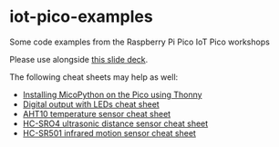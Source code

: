 # iot-pico-examples
Some code examples from the Raspberry Pi Pico IoT Pico workshops

Please use alongside [this slide deck](https://docs.google.com/presentation/d/19RZwi7KuUsx3Hmas59h55lnml5mdxhbaNKKw3uU1FXw/edit#slide=id.p1).

The following cheat sheets may help as well:

* [Installing MicoPython on the Pico using Thonny](https://github.com/mrichardson23/iot-pico-examples/blob/main/installing-micropython.md)
* [Digital output with LEDs cheat sheet](https://docs.google.com/document/d/1X_uqQgQevWDC7n_K7yaFXSD0cgVBVqaFeoez_-seHyg/edit#heading=h.wm69cc7lodn4)
* [AHT10 temperature sensor cheat sheet](https://docs.google.com/document/d/1MJtTKbrAfC01FncNN328Zc5H6f7RmKw8jfUF7VrEgPQ/edit#heading=h.1wq7pn4vwn3f)
* [HC-SRO4 ultrasonic distance sensor cheat sheet](https://docs.google.com/document/d/1gGukTre6PMMKBP7mp7E96CRS6yDueLMTpzDRLzV6RMg/edit#heading=h.e5cp67sl6zag)
* [HC-SR501 infrared motion sensor cheat sheet](https://docs.google.com/document/d/1HAkfcx73zyGLl7AGKLOVNFF_gDXmbWJXEAzB8lLwo9I/edit#)
